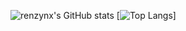 ![renzynx's GitHub stats](https://github-readme-stats.vercel.app/api?username=renzynx&show_icons=true&theme=radical)
[![Top Langs](https://github-readme-stats.vercel.app/api/top-langs/?username=renzynx&layout=compact&theme=radical)]
